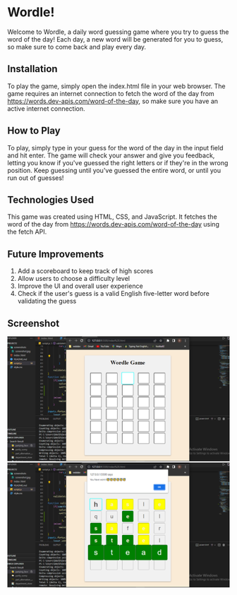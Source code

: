 # Wordle!
Welcome to Wordle, a daily word guessing game where you try to guess the word of the day! Each day, a new word will be generated for you to guess, so make sure to come back and play every day.

## Installation
To play the game, simply open the index.html file in your web browser. The game requires an internet connection to fetch the word of the day from https://words.dev-apis.com/word-of-the-day, so make sure you have an active internet connection.

## How to Play
To play, simply type in your guess for the word of the day in the input field and hit enter. The game will check your answer and give you feedback, letting you know if you've guessed the right letters or if they're in the wrong position. Keep guessing until you've guessed the entire word, or until you run out of guesses!

## Technologies Used
This game was created using HTML, CSS, and JavaScript. It fetches the word of the day from https://words.dev-apis.com/word-of-the-day using the fetch API.

## Future Improvements
1. Add a scoreboard to keep track of high scores
2. Allow users to choose a difficulty level
3. Improve the UI and overall user experience
4. Check if the user's guess is a valid English five-letter word before validating the guess

## Screenshot
![screenshot](https://github.com/DevitoDbug/Wordle-Game/blob/master/screenshots/screenshot1%20(1).jpg?raw=true)
![screenshot](https://github.com/DevitoDbug/Wordle-Game/blob/master/screenshots/screenshot-0.jpg?raw=true)

